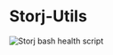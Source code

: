 # Storj-Utils

![Storj bash health script](http://maxrival.com/content/images/2017/05/storj-bash-healt-script.png)